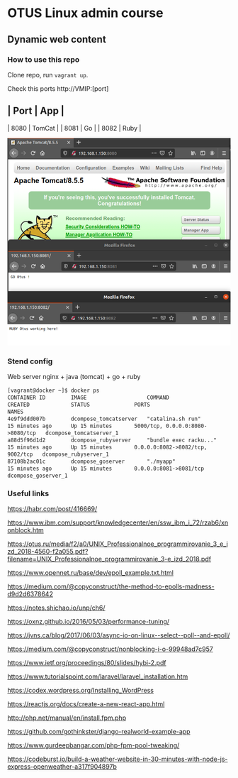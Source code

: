 
# OTUS Linux admin course

## Dynamic web content

### How to use this repo

Clone repo, run `vagrant up`. 

Check this ports http://VMIP:[port]

| Port | App |
--------------
| 8080 | TomCat |
| 8081 | Go |
| 8082 | Ruby |

![Dweb](./dynoweb.png?raw=true "Dynamic web")

### Stend config

Web server nginx + java (tomcat) + go + ruby

```
[vagrant@docker ~]$ docker ps
CONTAINER ID        IMAGE                   COMMAND                  CREATED             STATUS              PORTS                              NAMES
4e9f9ddd007b        dcompose_tomcatserver   "catalina.sh run"        15 minutes ago      Up 15 minutes       5000/tcp, 0.0.0.0:8080->8080/tcp   dcompose_tomcatserver_1
a88d5f96d1d2        dcompose_rubyserver     "bundle exec racku..."   15 minutes ago      Up 15 minutes       0.0.0.0:8082->8082/tcp, 9002/tcp   dcompose_rubyserver_1
87108b2ac01c        dcompose_goserver       "./myapp"                15 minutes ago      Up 15 minutes       0.0.0.0:8081->8081/tcp             dcompose_goserver_1
```

### Useful links

https://habr.com/post/416669/

https://www.ibm.com/support/knowledgecenter/en/ssw_ibm_i_72/rzab6/xnonblock.htm

https://otus.ru/media/f2/a0/UNIX_Professionalnoe_programmirovanie_3_e_izd_2018-4560-f2a055.pdf?filename=UNIX_Professionalnoe_programmirovanie_3-e_izd_2018.pdf

https://www.opennet.ru/base/dev/epoll_example.txt.html

https://medium.com/@copyconstruct/the-method-to-epolls-madness-d9d2d6378642

https://notes.shichao.io/unp/ch6/

https://oxnz.github.io/2016/05/03/performance-tuning/

https://jvns.ca/blog/2017/06/03/async-io-on-linux--select--poll--and-epoll/

https://medium.com/@copyconstruct/nonblocking-i-o-99948ad7c957

https://www.ietf.org/proceedings/80/slides/hybi-2.pdf

https://www.tutorialspoint.com/laravel/laravel_installation.htm

https://codex.wordpress.org/Installing_WordPress

https://reactjs.org/docs/create-a-new-react-app.html

http://php.net/manual/en/install.fpm.php

https://github.com/gothinkster/django-realworld-example-app

https://www.gurdeepbangar.com/php-fpm-pool-tweaking/

https://codeburst.io/build-a-weather-website-in-30-minutes-with-node-js-express-openweather-a317f904897b